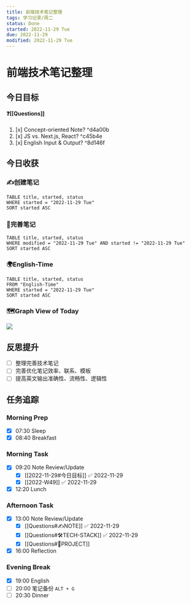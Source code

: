 ```yaml
---
title: 前端技术笔记整理
tags: 学习记录/周二
status: Done
started: 2022-11-29 Tue
due: 2022-11-29
modified: 2022-11-29 Tue
---
```

# 前端技术笔记整理
## 今日目标
#### ❓[[Questions]]
1. [x] Concept-oriented Note? ^d4a00b
2. [x] JS vs. Next.js, React? ^c45b4e
3. [x] English Input & Output? ^8d146f
## 今日收获
### ✍️创建笔记

```dataview
TABLE title, started, status
WHERE started = "2022-11-29 Tue"
SORT started ASC
```

### 📝完善笔记

```dataview
TABLE title, started, status
WHERE modified = "2022-11-29 Tue" AND started != "2022-11-29 Tue"
SORT started ASC
```
### 🌍English-Time
```dataview
TABLE title, started, status
FROM "English-Time"
WHERE started = "2022-11-29 Tue"
SORT started ASC
```
### 🗺️Graph View of Today

![](https://cdn.nlark.com/yuque/0/2022/png/29677165/1669715221201-bb508ee3-8482-4f01-80bf-d1b596049647.png)
## 反思提升
- [ ] 整理完善技术笔记
- [ ] 完善优化笔记效率、联系、模板
- [ ] 提高英文输出准确性、流畅性、逻辑性
## 任务追踪
### Morning Prep
- [x] 07:30 Sleep
- [x] 08:40 Breakfast
### Morning Task
- [x] 09:20 Note Review/Update
	- [x] [[2022-11-29#今日目标]] ✅ 2022-11-29
	- [x] [[2022-W49]] ✅ 2022-11-29
- [x] 12:20 Lunch
### Afternoon Task
- [x] 13:00 Note Review/Update
	- [x] [[Questions#✍️NOTE]] ✅ 2022-11-29
	- [x] [[Questions#🛠️TECH-STACK]] ✅ 2022-11-29
	- [x] [[Questions#🚀PROJECT]]
- [x] 16:00 Reflection
### Evening Break
- [x] 19:00 English
- [ ] 20:00 笔记备份 `ALT + G`
- [ ] 20:30 Dinner